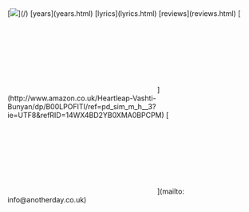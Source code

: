 <span class="album">
[<img src='/static/images/covers/heartleap.png'/>](/)
</span>

<span class="menu">
[years](years.html)
[lyrics](lyrics.html)
[reviews](reviews.html)
[<svg class="feather"><use xlink:href="/static/feather-sprite.svg#shopping-cart"/></svg>](http://www.amazon.co.uk/Heartleap-Vashti-Bunyan/dp/B00LPOFITI/ref=pd_sim_m_h__3?ie=UTF8&refRID=14WX4BD2YB0XMA0BPCPM)
[<svg class="feather"><use xlink:href="/static/feather-sprite.svg#at-sign"/></svg>](mailto: info@anotherday.co.uk)
</span>
